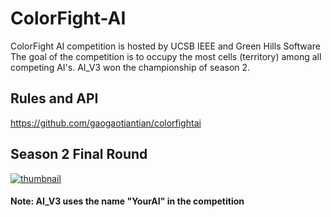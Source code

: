 # ColorFight-AI
ColorFight AI competition is hosted by UCSB IEEE and Green Hills Software
The goal of the competition is to occupy the most cells (territory) among all competing AI's.
AI_V3 won the championship of season 2.
## Rules and API
https://github.com/gaogaotiantian/colorfightai  
## Season 2 Final Round
[![thumbnail](https://img.youtube.com/vi/tg33gHr3Ygc/0.jpg)](https://www.youtube.com/watch?v=tg33gHr3Ygc "Colorfight! Season 2 Final Round")  
#### Note: AI_V3 uses the name "YourAI" in the competition  
